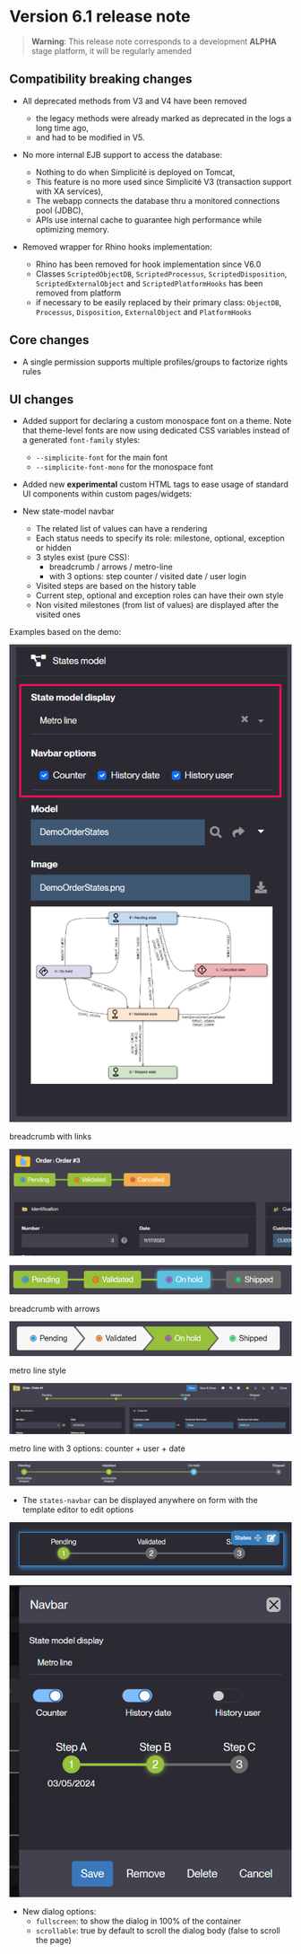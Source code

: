 Version 6.1 release note
========================

> **Warning**: This release note corresponds to a development **ALPHA** stage platform, it will be regularly amended

Compatibility breaking changes <span id="compatbreakingchanges"></span>
-----------------------------------------------------------------------

- All deprecated methods from V3 and V4 have been removed
	- the legacy methods were already marked as deprecated in the logs a long time ago,
	- and had to be modified in V5.
	
- No more internal EJB support to access the database:
	- Nothing to do when Simplicité is deployed on Tomcat,
	- This feature is no more used since Simplicité V3 (transaction support with XA services),
	- The webapp connects the database thru a monitored connections pool (JDBC),
	- APIs use internal cache to guarantee high performance while optimizing memory.

- Removed wrapper for Rhino hooks implementation:
	- Rhino has been removed for hook implementation since V6.0
	- Classes `ScriptedObjectDB`, `ScriptedProcessus`, `ScriptedDisposition`, `ScriptedExternalObject` and `ScriptedPlatformHooks` has been removed from platform
	- if necessary to be easily replaced by their primary class: `ObjectDB`, `Processus`, `Disposition`, `ExternalObject` and `PlatformHooks`

Core changes <span id="changes"></span>
---------------------------------------

- A single permission supports multiple profiles/groups to factorize rights rules



UI changes <span id="uichanges"></span>
---------------------------------------

- Added support for declaring a custom monospace font on a theme.
  Note that theme-level fonts are now using dedicated CSS variables instead of a generated `font-family` styles:
	- `--simplicite-font` for the main font 
	- `--simplicite-font-mono` for the monospace font 

- Added new **experimental** custom HTML tags to ease usage of standard UI components within custom pages/widgets:

- New state-model navbar
	- The related list of values can have a rendering
	- Each status needs to specify its role: milestone, optional, exception or hidden
	- 3 styles exist (pure CSS):
		- breadcrumb / arrows / metro-line
		- with 3 options: step counter / visited date / user login
	- Visited steps are based on the history table
	- Current step, optional and exception roles can have their own style
	- Non visited milestones (from list of values) are displayed after the visited ones

Examples based on the demo:

![](lov.png)

breadcrumb with links

![](nav1.png)

![](nav2.png)

breadcrumb with arrows

![](nav_arrow.png)

metro line style

![](nav_metro.png)

metro line with 3 options: counter + user + date

![](nav_metro2.png)

- The `states-navbar` can be displayed anywhere on form with the template editor to edit options

![](naved1.png)

![](naved2.png)


- New dialog options:
	- `fullscreen`: to show the dialog in 100% of the container
	- `scrollable`: true by default to scroll the dialog body (false to scroll the page)
